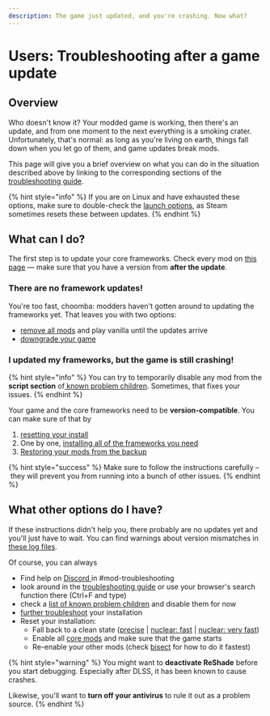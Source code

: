 ```yaml
---
description: The game just updated, and you're crashing. Now what?
---
```


# Users: Troubleshooting after a game update

## Overview

Who doesn't know it? Your modded game is working, then there's an update, and from one moment to the next everything is a smoking crater. Unfortunately, that's normal: as long as you're living on earth, things fall down when you let go of them, and game updates break mods.&#x20;

This page will give you a brief overview on what you can do in the situation described above by linking to the corresponding sections of the [troubleshooting guide](./).

{% hint style="info" %}
If you are on Linux and have exhausted these options, make sure to double-check the [launch options](../users-modding-cyberpunk-2077/modding-on-linux.md), as Steam sometimes resets these between updates.
{% endhint %}

## What can I do?

The first step is to update your core frameworks. Check every mod on [this page](../../for-mod-creators/core-mods-explained/) — make sure that you have a version from **after the update**.

### There are no framework updates!

You're too fast, choomba: modders haven't gotten around to updating the frameworks yet. That leaves you with two options:

* [remove all mods](users-troubleshooting-after-a-game-update.md#i-have-another-problem-that-isnt-on-this-list) and play vanilla until the updates arrive
* [downgrade your game](../users-modding-cyberpunk-2077/users-downgrading-preventing-auto-updates.md#downgrading)

### I updated my frameworks, but the game is still crashing!

{% hint style="info" %}
You can try to temporarily disable any mod from the **script section** of[ known problem children](./#finding-the-broken-mod-known-problem-children). Sometimes, that fixes your issues.
{% endhint %}

Your game and the core frameworks need to be **version-compatible**. You can make sure of that by

1. [resetting your install](./#is-there-a-shortcut)
2. One by one, [installing all of the frameworks you need](./#a-fresh-install-starting-from-scratch)
3. [Restoring your mods from the backup](./#adding-back-your-mods)

{% hint style="success" %}
Make sure to follow the instructions carefully – they will prevent you from running into a bunch of other issues.&#x20;
{% endhint %}

## What other options do I have?

If these instructions didn't help you, there probably are no updates yet and you'll just have to wait. You can find warnings about version mismatches in [these log files](finding-and-reading-log-files.md#a-list-of-framework-logfiles).

Of course, you can always

* Find help on [Discord ](https://discord.gg/redmodding)in #mod-troubleshooting
* look around in the [troubleshooting guide](./) or use your browser's search function there (Ctrl+F and type)
* check a [list of known problem children](./#finding-the-broken-mod-known-problem-children) and disable them for now
* [further troubleshoot](./#game-doesnt-start-there-is-an-error-arbout-scripts) your installation
* Reset your installation:
  * Fall back to a clean state ([precise](./#is-there-a-shortcut) | [nuclear: fast](./#the-nuclear-option-a-clean-install) | [nuclear: very fast](./#modular-minimal-download-download-less-than-1gb))
  * Enable all [core mods](users-troubleshooting-after-a-game-update.md#starting-from-scratch) and make sure that the game starts
  * Re-enable your other mods (check [bisect](users-troubleshooting-after-a-game-update.md#finding-the-broken-mod-bisecting) for how to do it fastest)

{% hint style="warning" %}
You might want to **deactivate ReShade** before you start debugging. Especially after DLSS, it has been known to cause crashes.

Likewise, you'll want to **turn off your antivirus** to rule it out as a problem source.
{% endhint %}
